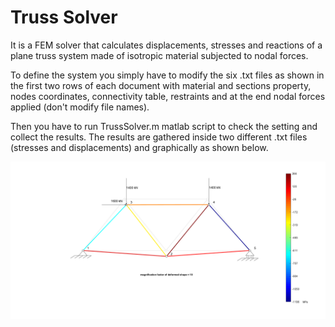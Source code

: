 # Truss Solver
 It is a FEM solver that calculates displacements, stresses and reactions of a plane truss system made of isotropic material subjected to nodal forces.
 
To define the system you simply have to modify the six .txt files as shown in the first two rows of each document with material and sections property, nodes coordinates, connectivity table, restraints and at the end nodal forces applied (don't modify file names).

Then you have to run TrussSolver.m matlab script to check the setting and collect the results.
The results are gathered inside two different .txt files (stresses and displacements) and graphically as shown below.


![test results](https://github.com/AntonioSberna/TrussSolver/blob/master/test_results.png)
